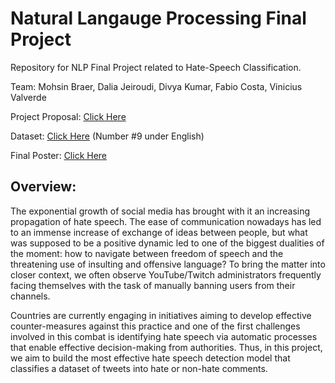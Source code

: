 # Natural Langauge Processing Final Project

Repository for NLP Final Project related to Hate-Speech Classification.

Team: Mohsin Braer, Dalia Jeiroudi, Divya Kumar, Fabio Costa, Vinicius Valverde


Project Proposal: [Click Here](https://docs.google.com/document/d/1EO3i7hL_siCNYHBiv1_kwuHbBCrGXAKtfqEpV8IVFow/edit?usp=sharing)

Dataset: [Click Here](https://github.com/aymeam/Datasets-for-Hate-Speech-Detection) (Number #9 under English)

Final Poster: [Click Here](https://docs.google.com/presentation/d/1ERJHtjcJArr3EhjZJ1EIADJb5OeL6ir5/edit?usp=sharing&ouid=115127934581120439744&rtpof=true&sd=true)

## Overview: ##
The exponential growth of social media has brought with it an increasing propagation of hate speech. The ease of communication nowadays has led to an immense increase of exchange of ideas between people, but what was supposed to be a positive dynamic led to one of the biggest dualities of the moment: how to navigate between freedom of speech and the threatening use of insulting and offensive language? To bring the matter into closer context, we often observe YouTube/Twitch administrators frequently facing themselves with the task of manually banning users from their channels.

Countries are currently engaging in initiatives aiming to develop effective counter-measures against this practice and one of the first challenges involved in this combat is identifying hate speech via automatic processes that enable effective decision-making from authorities. Thus, in this project, we aim to build the most effective hate speech detection model that classifies a dataset of tweets into hate or non-hate comments.




